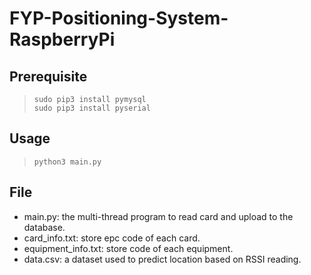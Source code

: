 # FYP-Positioning-System-RaspberryPi
## Prerequisite
> ```     
> sudo pip3 install pymysql
> sudo pip3 install pyserial
> ```
## Usage
> ``` 
> python3 main.py
> ```
## File
+ main.py: the multi-thread program to read card and upload to the database.
+ card_info.txt: store epc code of each card.
+ equipment_info.txt: store code of each equipment.
+ data.csv: a dataset used to predict location based on RSSI reading.